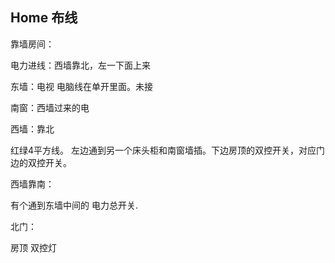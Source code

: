 ## Home 布线

靠墙房间：

电力进线：西墙靠北，左一下面上来

东墙：电视 电脑线在单开里面。未接

南窗：西墙过来的电

西墙：靠北

红绿4平方线。
左边通到另一个床头柜和南窗墙插。下边房顶的双控开关，对应门边的双控开关。

西墙靠南：

有个通到东墙中间的 电力总开关.

北门：

房顶 双控灯

